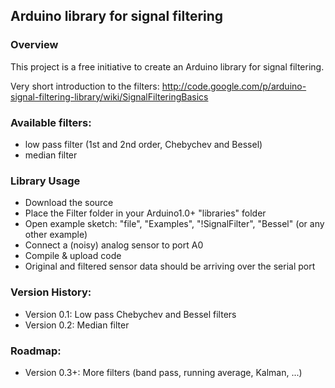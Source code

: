Arduino library for signal filtering
------------------------------------

### Overview
This project is a free initiative to create an Arduino library for signal filtering.

Very short introduction to the filters: http://code.google.com/p/arduino-signal-filtering-library/wiki/SignalFilteringBasics

### Available filters:
 * low pass filter (1st and 2nd order, Chebychev and Bessel)
 * median filter

### Library Usage
 * Download the source
 * Place the Filter folder in your Arduino1.0+ "libraries" folder
 * Open example sketch: "file", "Examples", "!SignalFilter", "Bessel" (or any other example)
 * Connect a (noisy) analog sensor to port A0
 * Compile & upload code
 * Original and filtered sensor data should be arriving over the serial port

### Version History:
 * Version 0.1: Low pass Chebychev and Bessel filters
 * Version 0.2: Median filter

### Roadmap:
 * Version 0.3+: More filters (band pass, running average, Kalman, ...)                                             
